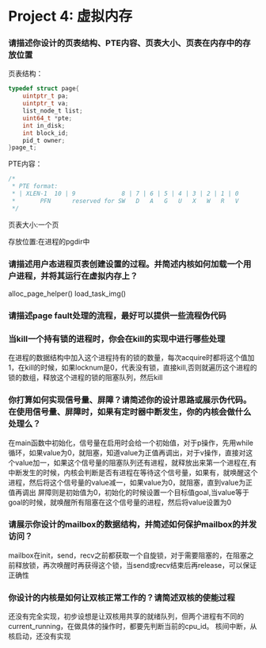 # Project 4: 虚拟内存

### 请描述你设计的页表结构、PTE内容、页表大小、页表在内存中的存放位置
页表结构：
```c
typedef struct page{
    uintptr_t pa;
    uintptr_t va;
    list_node_t list;
    uint64_t *pte;
    int in_disk;
    int block_id;
    pid_t owner;
}page_t;
```

PTE内容：
```c
/*
 * PTE format:
 * | XLEN-1  10 | 9             8 | 7 | 6 | 5 | 4 | 3 | 2 | 1 | 0
 *       PFN      reserved for SW   D   A   G   U   X   W   R   V
 */
```

页表大小:一个页

存放位置:在进程的pgdir中

### 请描述用户态进程页表创建设置的过程。并简述内核如何加载一个用户进程，并将其运行在虚拟内存上？
alloc_page_helper()
load_task_img()

### 请描述page fault处理的流程，最好可以提供一些流程伪代码


### 当kill一个持有锁的进程时，你会在kill的实现中进行哪些处理
在进程的数据结构中加入这个进程持有的锁的数量，每次acquire时都将这个值加1，在kill的时候，如果locknum是0，代表没有锁，直接kill,否则就遍历这个进程的锁的数组，释放这个进程的锁的阻塞队列，然后kill

### 你打算如何实现信号量、屏障？请简述你的设计思路或展示伪代码。在使用信号量、屏障时，如果有定时器中断发生，你的内核会做什么处理么？
在main函数中初始化，信号量在启用时会给一个初始值，对于p操作，先用while循环，如果value为0，就阻塞，知道value为正值再调出，对于v操作，直接对这个value加一，如果这个信号量的阻塞队列还有进程，就释放出来第一个进程在,有中断发生的时候，内核会判断是否有进程在等待这个信号量，如果有，就唤醒这个进程，然后将这个信号量的value减一，如果value为0，就阻塞，直到value为正值再调出
屏障则是初始值为0，初始化的时候设置一个目标值goal,当value等于goal的时候，就唤醒所有阻塞在这个信号量的进程，然后将value设置为0

### 请展示你设计的mailbox的数据结构，并简述如何保护mailbox的并发访问？
mailbox在init，send，recv之前都获取一个自旋锁，对于需要阻塞的，在阻塞之前释放锁，再次唤醒时再获得这个锁，当send或recv结束后再release，可以保证正确性

### 你设计的内核是如何让双核正常工作的？请简述双核的使能过程
还没有完全实现，初步设想是让双核用共享的就绪队列，但两个进程有不同的current_running，在做具体的操作时，都要先判断当前的cpu_id。
核间中断，从核启动，还没有实现
